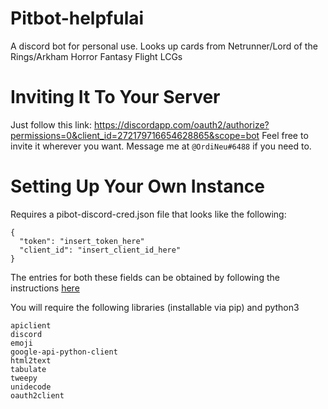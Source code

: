# Pitbot-helpfulai

A discord bot for personal use. Looks up cards from Netrunner/Lord of the Rings/Arkham Horror Fantasy Flight LCGs

# Inviting It To Your Server

Just follow this link:
https://discordapp.com/oauth2/authorize?permissions=0&client_id=272179716654628865&scope=bot
Feel free to invite it wherever you want. Message me at `@OrdiNeu#6488` if you need to.

# Setting Up Your Own Instance

Requires a pibot-discord-cred.json file that looks like the following:
```
{
  "token": "insert_token_here"
  "client_id": "insert_client_id_here"
}
```
The entries for both these fields can be obtained by following the instructions [here](https://github.com/reactiflux/discord-irc/wiki/Creating-a-discord-bot-&-getting-a-token)

You will require the following libraries (installable via pip) and python3
```
apiclient
discord
emoji
google-api-python-client
html2text
tabulate
tweepy
unidecode
oauth2client
```

